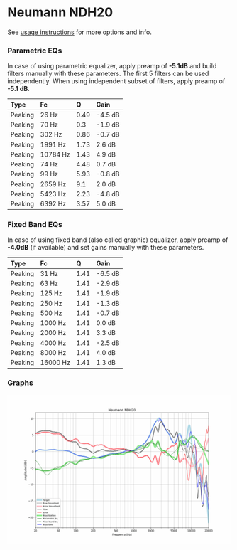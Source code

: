 # Neumann NDH20
See [usage instructions](https://github.com/jaakkopasanen/AutoEq#usage) for more options and info.

### Parametric EQs
In case of using parametric equalizer, apply preamp of **-5.1dB** and build filters manually
with these parameters. The first 5 filters can be used independently.
When using independent subset of filters, apply preamp of **-5.1 dB**.

| Type    | Fc       |    Q | Gain    |
|:--------|:---------|:-----|:--------|
| Peaking | 26 Hz    | 0.49 | -4.5 dB |
| Peaking | 70 Hz    | 0.3  | -1.9 dB |
| Peaking | 302 Hz   | 0.86 | -0.7 dB |
| Peaking | 1991 Hz  | 1.73 | 2.6 dB  |
| Peaking | 10784 Hz | 1.43 | 4.9 dB  |
| Peaking | 74 Hz    | 4.48 | 0.7 dB  |
| Peaking | 99 Hz    | 5.93 | -0.8 dB |
| Peaking | 2659 Hz  | 9.1  | 2.0 dB  |
| Peaking | 5423 Hz  | 2.23 | -4.8 dB |
| Peaking | 6392 Hz  | 3.57 | 5.0 dB  |

### Fixed Band EQs
In case of using fixed band (also called graphic) equalizer, apply preamp of **-4.0dB**
(if available) and set gains manually with these parameters.

| Type    | Fc       |    Q | Gain    |
|:--------|:---------|:-----|:--------|
| Peaking | 31 Hz    | 1.41 | -6.5 dB |
| Peaking | 63 Hz    | 1.41 | -2.9 dB |
| Peaking | 125 Hz   | 1.41 | -1.9 dB |
| Peaking | 250 Hz   | 1.41 | -1.3 dB |
| Peaking | 500 Hz   | 1.41 | -0.7 dB |
| Peaking | 1000 Hz  | 1.41 | 0.0 dB  |
| Peaking | 2000 Hz  | 1.41 | 3.3 dB  |
| Peaking | 4000 Hz  | 1.41 | -2.5 dB |
| Peaking | 8000 Hz  | 1.41 | 4.0 dB  |
| Peaking | 16000 Hz | 1.41 | 1.3 dB  |

### Graphs
![](./Neumann%20NDH20.png)